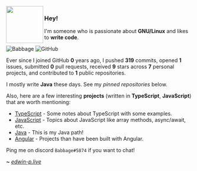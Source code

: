 <img align="left" width="100px" src="https://cdn-icons-png.flaticon.com/512/226/226777.png">

### Hey!

I'm someone who is passionate about **GNU/Linux** and likes to **write code**.

![Babbage](https://img.shields.io/badge/M8--Babbage-%C2%A1Howdy!-lightgrey)
![GitHub](https://shields.io/github/followers/M8-Babbage?label=Follow)


Ever since I joined GitHub **0** years ago, I pushed **319** commits, opened **1** issues, submitted **0** pull requests, received **9** stars across **7** personal projects, and contributed to **1** public repositories.

I mostly write **Java** these days. See my _pinned repositories_ below.

Also, here are a few interesting **projects** (written in **TypeScript**, **JavaScript**) that are worth mentioning:

- [TypeScript](https://github.com/M8-Babbage/Notes/tree/main/typescript) - Some notes about TypeScript with some examples.
- [JavaScript](https://github.com/M8-Babbage/Notes/tree/main/javascript) - Topics about JavaScript like array methods, async/await, etc.
- [Java](https://github.com/M8-Babbage/Java) - This is my Java path!
- [Angular](https://github.com/M8-Babbage/Angular) - Projects than have been built with Angular.

Ping me on discord `Babbage#5874` if you want to chat!

**~** [_edwin-p.live_](https://edwin-p.live/)